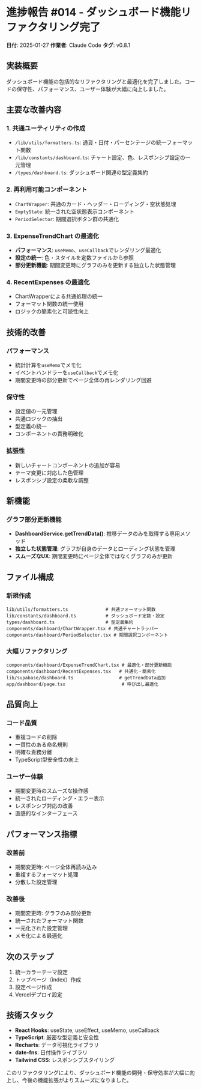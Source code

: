 # 進捗報告 #014 - ダッシュボード機能リファクタリング完了

**日付**: 2025-01-27
**作業者**: Claude Code
**タグ**: v0.8.1

## 実装概要

ダッシュボード機能の包括的なリファクタリングと最適化を完了しました。コードの保守性、パフォーマンス、ユーザー体験が大幅に向上しました。

## 主要な改善内容

### 1. 共通ユーティリティの作成
- `/lib/utils/formatters.ts`: 通貨・日付・パーセンテージの統一フォーマット関数
- `/lib/constants/dashboard.ts`: チャート設定、色、レスポンシブ設定の一元管理
- `/types/dashboard.ts`: ダッシュボード関連の型定義集約

### 2. 再利用可能コンポーネント
- `ChartWrapper`: 共通のカード・ヘッダー・ローディング・空状態処理
- `EmptyState`: 統一された空状態表示コンポーネント
- `PeriodSelector`: 期間選択ボタン群の共通化

### 3. ExpenseTrendChart の最適化
- **パフォーマンス**: `useMemo`、`useCallback`でレンダリング最適化
- **設定の統一**: 色・スタイルを定数ファイルから参照
- **部分更新機能**: 期間変更時にグラフのみを更新する独立した状態管理

### 4. RecentExpenses の最適化
- ChartWrapperによる共通処理の統一
- フォーマット関数の統一使用
- ロジックの簡素化と可読性向上

## 技術的改善

### パフォーマンス
- 統計計算を`useMemo`でメモ化
- イベントハンドラーを`useCallback`でメモ化
- 期間変更時の部分更新でページ全体の再レンダリング回避

### 保守性
- 設定値の一元管理
- 共通ロジックの抽出
- 型定義の統一
- コンポーネントの責務明確化

### 拡張性
- 新しいチャートコンポーネントの追加が容易
- テーマ変更に対応した色管理
- レスポンシブ設定の柔軟な調整

## 新機能

### グラフ部分更新機能
- **DashboardService.getTrendData()**: 推移データのみを取得する専用メソッド
- **独立した状態管理**: グラフが自身のデータとローディング状態を管理
- **スムーズなUX**: 期間変更時にページ全体ではなくグラフのみが更新

## ファイル構成

### 新規作成
```
lib/utils/formatters.ts              # 共通フォーマット関数
lib/constants/dashboard.ts           # ダッシュボード定数・設定
types/dashboard.ts                   # 型定義集約
components/dashboard/ChartWrapper.tsx # 共通チャートラッパー
components/dashboard/PeriodSelector.tsx # 期間選択コンポーネント
```

### 大幅リファクタリング
```
components/dashboard/ExpenseTrendChart.tsx # 最適化・部分更新機能
components/dashboard/RecentExpenses.tsx   # 共通化・簡素化
lib/supabase/dashboard.ts                 # getTrendData追加
app/dashboard/page.tsx                     # 呼び出し最適化
```

## 品質向上

### コード品質
- 重複コードの削除
- 一貫性のある命名規則
- 明確な責務分離
- TypeScript型安全性の向上

### ユーザー体験
- 期間変更時のスムーズな操作感
- 統一されたローディング・エラー表示
- レスポンシブ対応の改善
- 直感的なインターフェース

## パフォーマンス指標

### 改善前
- 期間変更時: ページ全体再読み込み
- 重複するフォーマット処理
- 分散した設定管理

### 改善後
- 期間変更時: グラフのみ部分更新
- 統一されたフォーマット関数
- 一元化された設定管理
- メモ化による最適化

## 次のステップ

1. 統一カラーテーマ設定
2. トップページ（index）作成
3. 設定ページ作成
4. Vercelデプロイ設定

## 技術スタック

- **React Hooks**: useState, useEffect, useMemo, useCallback
- **TypeScript**: 厳密な型定義と安全性
- **Recharts**: データ可視化ライブラリ
- **date-fns**: 日付操作ライブラリ
- **Tailwind CSS**: レスポンシブスタイリング

このリファクタリングにより、ダッシュボード機能の開発・保守効率が大幅に向上し、今後の機能拡張がよりスムーズになりました。